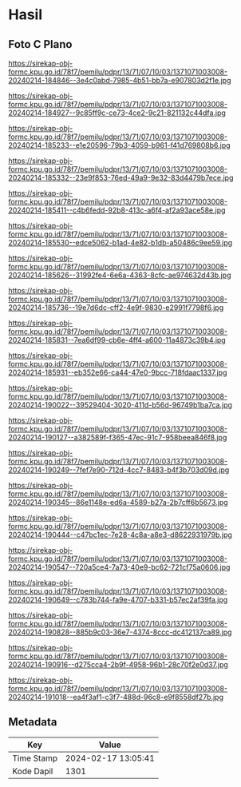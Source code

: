 # Hasil

## Foto C Plano

https://sirekap-obj-formc.kpu.go.id/78f7/pemilu/pdpr/13/71/07/10/03/1371071003008-20240214-184846--3e4c0abd-7985-4b51-bb7a-e907803d2f1e.jpg

https://sirekap-obj-formc.kpu.go.id/78f7/pemilu/pdpr/13/71/07/10/03/1371071003008-20240214-184927--9c85ff9c-ce73-4ce2-9c21-821132c44dfa.jpg

https://sirekap-obj-formc.kpu.go.id/78f7/pemilu/pdpr/13/71/07/10/03/1371071003008-20240214-185233--e1e20596-79b3-4059-b961-f41d769808b6.jpg

https://sirekap-obj-formc.kpu.go.id/78f7/pemilu/pdpr/13/71/07/10/03/1371071003008-20240214-185332--23e9f853-76ed-49a9-9e32-83d4479b7ece.jpg

https://sirekap-obj-formc.kpu.go.id/78f7/pemilu/pdpr/13/71/07/10/03/1371071003008-20240214-185411--c4b6fedd-92b8-413c-a6f4-af2a93ace58e.jpg

https://sirekap-obj-formc.kpu.go.id/78f7/pemilu/pdpr/13/71/07/10/03/1371071003008-20240214-185530--edce5062-b1ad-4e82-b1db-a50486c9ee59.jpg

https://sirekap-obj-formc.kpu.go.id/78f7/pemilu/pdpr/13/71/07/10/03/1371071003008-20240214-185626--31992fe4-6e6a-4363-8cfc-ae974632d43b.jpg

https://sirekap-obj-formc.kpu.go.id/78f7/pemilu/pdpr/13/71/07/10/03/1371071003008-20240214-185736--19e7d6dc-cff2-4e9f-9830-e2991f7798f6.jpg

https://sirekap-obj-formc.kpu.go.id/78f7/pemilu/pdpr/13/71/07/10/03/1371071003008-20240214-185831--7ea6df99-cb6e-4ff4-a600-11a4873c39b4.jpg

https://sirekap-obj-formc.kpu.go.id/78f7/pemilu/pdpr/13/71/07/10/03/1371071003008-20240214-185931--eb352e66-ca44-47e0-9bcc-718fdaac1337.jpg

https://sirekap-obj-formc.kpu.go.id/78f7/pemilu/pdpr/13/71/07/10/03/1371071003008-20240214-190022--39529404-3020-411d-b56d-96749b1ba7ca.jpg

https://sirekap-obj-formc.kpu.go.id/78f7/pemilu/pdpr/13/71/07/10/03/1371071003008-20240214-190127--a382589f-f365-47ec-91c7-958beea846f8.jpg

https://sirekap-obj-formc.kpu.go.id/78f7/pemilu/pdpr/13/71/07/10/03/1371071003008-20240214-190249--7fef7e90-712d-4cc7-8483-b4f3b703d09d.jpg

https://sirekap-obj-formc.kpu.go.id/78f7/pemilu/pdpr/13/71/07/10/03/1371071003008-20240214-190345--86e1148e-ed6a-4589-b27a-2b7cff6b5673.jpg

https://sirekap-obj-formc.kpu.go.id/78f7/pemilu/pdpr/13/71/07/10/03/1371071003008-20240214-190444--c47bc1ec-7e28-4c8a-a8e3-d8622931979b.jpg

https://sirekap-obj-formc.kpu.go.id/78f7/pemilu/pdpr/13/71/07/10/03/1371071003008-20240214-190547--720a5ce4-7a73-40e9-bc62-721cf75a0606.jpg

https://sirekap-obj-formc.kpu.go.id/78f7/pemilu/pdpr/13/71/07/10/03/1371071003008-20240214-190649--c783b744-fa9e-4707-b331-b57ec2af39fa.jpg

https://sirekap-obj-formc.kpu.go.id/78f7/pemilu/pdpr/13/71/07/10/03/1371071003008-20240214-190828--885b9c03-36e7-4374-8ccc-dc412137ca89.jpg

https://sirekap-obj-formc.kpu.go.id/78f7/pemilu/pdpr/13/71/07/10/03/1371071003008-20240214-190916--d275cca4-2b9f-4958-96b1-28c70f2e0d37.jpg

https://sirekap-obj-formc.kpu.go.id/78f7/pemilu/pdpr/13/71/07/10/03/1371071003008-20240214-191018--ea4f3af1-c3f7-488d-96c8-e9f8558df27b.jpg


## Metadata

| Key        | Value               |
| ---------- | ------------------- |
| Time Stamp | 2024-02-17 13:05:41 |
| Kode Dapil | 1301                |




